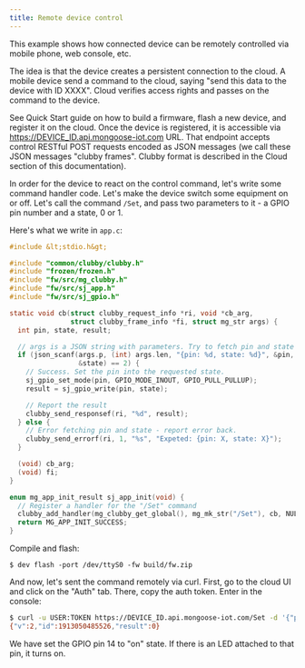 ```yaml
---
title: Remote device control
---
```


This example shows how connected device can be remotely controlled via
mobile phone, web console, etc.

The idea is that the device creates a persistent connection to the cloud.
A mobile device send a command to the cloud, saying
"send this data to the device with ID XXXX". Cloud verifies access rights
and passes on the command to the device.

See Quick Start guide on how to build a firmware, flash a new device,
and register it on the cloud. Once the device is registered, it is
accessible via https://DEVICE_ID.api.mongoose-iot.com URL.
That endpoint accepts control RESTful POST requests encoded as JSON
messages (we call these JSON messages "clubby frames". Clubby format
is described in the Cloud section of this documentation).

In order for the device to react on the control command, let's write some
command handler code. Let's make the device switch some equipment on or off.
Let's call the command `/Set`, and pass two parameters to it - a GPIO pin
number and a state, 0 or 1.

Here's what we write in `app.c`:

```c
#include &lt;stdio.h&gt;

#include "common/clubby/clubby.h"
#include "frozen/frozen.h"
#include "fw/src/mg_clubby.h"
#include "fw/src/sj_app.h"
#include "fw/src/sj_gpio.h"

static void cb(struct clubby_request_info *ri, void *cb_arg,
               struct clubby_frame_info *fi, struct mg_str args) {
  int pin, state, result;

  // args is a JSON string with parameters. Try to fetch pin and state values
  if (json_scanf(args.p, (int) args.len, "{pin: %d, state: %d}", &pin,
                 &state) == 2) {
    // Success. Set the pin into the requested state.
    sj_gpio_set_mode(pin, GPIO_MODE_INOUT, GPIO_PULL_PULLUP);
    result = sj_gpio_write(pin, state);

    // Report the result
    clubby_send_responsef(ri, "%d", result);
  } else {
    // Error fetching pin and state - report error back.
    clubby_send_errorf(ri, 1, "%s", "Expeted: {pin: X, state: X}");
  }

  (void) cb_arg;
  (void) fi;
}

enum mg_app_init_result sj_app_init(void) {
  // Register a handler for the "/Set" command
  clubby_add_handler(mg_clubby_get_global(), mg_mk_str("/Set"), cb, NULL);
  return MG_APP_INIT_SUCCESS;
}
```

Compile and flash:

```
$ dev flash -port /dev/ttyS0 -fw build/fw.zip
```

And now, let's sent the command remotely via curl. First, go to the cloud UI
and click on the "Auth" tab. There, copy the auth token. Enter in the console:

```sh
$ curl -u USER:TOKEN https://DEVICE_ID.api.mongoose-iot.com/Set -d '{"pin":14, "state": 1}'
{"v":2,"id":1913050485526,"result":0}
```

We have set the GPIO pin 14 to "on" state.
If there is an LED attached to that pin, it turns on.
